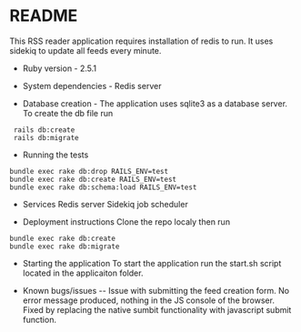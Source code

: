 # README

This RSS reader application requires installation of redis to run. It uses sidekiq to update all feeds every minute. 

* Ruby version - 2.5.1

* System dependencies - Redis server

* Database creation - The application uses sqlite3 as a database server. To create the db file run
```
 rails db:create
 rails db:migrate
```

* Running the tests
```
bundle exec rake db:drop RAILS_ENV=test
bundle exec rake db:create RAILS_ENV=test
bundle exec rake db:schema:load RAILS_ENV=test
```

* Services 
Redis server
Sidekiq job scheduler

* Deployment instructions
Clone the repo localy then run
```
bundle exec rake db:create
bundle exec rake db:migrate
```

* Starting the application
To start the application run the start.sh script located in the applicaiton folder.

* Known bugs/issues
-- Issue with submitting the feed creation form. No error message produced, nothing in the JS console of the browser. Fixed by replacing the native sumbit functionality with javascript submit function.
